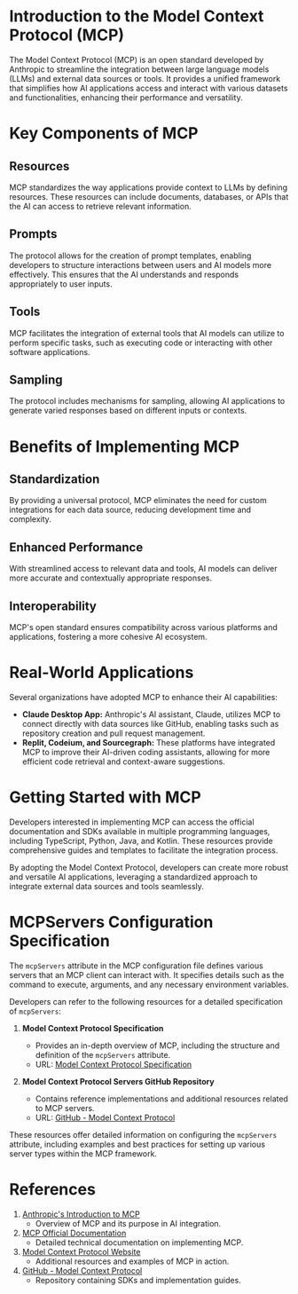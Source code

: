 <!-- ********************* -->
# Introduction to the Model Context Protocol (MCP)
<!-- ********************* -->

The Model Context Protocol (MCP) is an open standard developed by Anthropic to streamline the integration between large language models (LLMs) and external data sources or tools. It provides a unified framework that simplifies how AI applications access and interact with various datasets and functionalities, enhancing their performance and versatility.

<!-- ********************* -->
# Key Components of MCP
<!-- ********************* -->

## Resources
MCP standardizes the way applications provide context to LLMs by defining resources. These resources can include documents, databases, or APIs that the AI can access to retrieve relevant information.

## Prompts
The protocol allows for the creation of prompt templates, enabling developers to structure interactions between users and AI models more effectively. This ensures that the AI understands and responds appropriately to user inputs.

## Tools
MCP facilitates the integration of external tools that AI models can utilize to perform specific tasks, such as executing code or interacting with other software applications.

## Sampling
The protocol includes mechanisms for sampling, allowing AI applications to generate varied responses based on different inputs or contexts.

<!-- ********************* -->
# Benefits of Implementing MCP
<!-- ********************* -->

## Standardization
By providing a universal protocol, MCP eliminates the need for custom integrations for each data source, reducing development time and complexity.

## Enhanced Performance
With streamlined access to relevant data and tools, AI models can deliver more accurate and contextually appropriate responses.

## Interoperability
MCP's open standard ensures compatibility across various platforms and applications, fostering a more cohesive AI ecosystem.

<!-- ********************* -->
# Real-World Applications
<!-- ********************* -->

Several organizations have adopted MCP to enhance their AI capabilities:

- **Claude Desktop App:** Anthropic's AI assistant, Claude, utilizes MCP to connect directly with data sources like GitHub, enabling tasks such as repository creation and pull request management.
- **Replit, Codeium, and Sourcegraph:** These platforms have integrated MCP to improve their AI-driven coding assistants, allowing for more efficient code retrieval and context-aware suggestions.

<!-- ********************* -->
# Getting Started with MCP
<!-- ********************* -->

Developers interested in implementing MCP can access the official documentation and SDKs available in multiple programming languages, including TypeScript, Python, Java, and Kotlin. These resources provide comprehensive guides and templates to facilitate the integration process.

By adopting the Model Context Protocol, developers can create more robust and versatile AI applications, leveraging a standardized approach to integrate external data sources and tools seamlessly.

<!-- ********************* -->
# MCPServers Configuration Specification
<!-- ********************* -->

The `mcpServers` attribute in the MCP configuration file defines various servers that an MCP client can interact with. It specifies details such as the command to execute, arguments, and any necessary environment variables.

Developers can refer to the following resources for a detailed specification of `mcpServers`:

1. **Model Context Protocol Specification**
   - Provides an in-depth overview of MCP, including the structure and definition of the `mcpServers` attribute.
   - URL: [Model Context Protocol Specification](https://modelcontextprotocol.io/introduction)

2. **Model Context Protocol Servers GitHub Repository**
   - Contains reference implementations and additional resources related to MCP servers.
   - URL: [GitHub - Model Context Protocol](https://github.com/modelcontextprotocol)

These resources offer detailed information on configuring the `mcpServers` attribute, including examples and best practices for setting up various server types within the MCP framework.

<!-- ********************* -->
# References
<!-- ********************* -->

1. [Anthropic's Introduction to MCP](https://www.anthropic.com/news/model-context-protocol)
   - Overview of MCP and its purpose in AI integration.
2. [MCP Official Documentation](https://docs.anthropic.com/en/docs/agents-and-tools/mcp)
   - Detailed technical documentation on implementing MCP.
3. [Model Context Protocol Website](https://modelcontextprotocol.io/introduction)
   - Additional resources and examples of MCP in action.
4. [GitHub - Model Context Protocol](https://github.com/modelcontextprotocol)
   - Repository containing SDKs and implementation guides.

